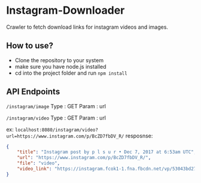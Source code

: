 # Instagram-Downloader

Crawler to fetch download links for instagram videos and images.

## How to use?
* Clone the repository to your system
* make sure you have node.js installed
* cd into the project folder and run `npm install`

## API Endpoints
`/instagram/image`
Type    : GET
Param   : url


`/instagram/video`
Type    : GET
Param   : url


ex: `localhost:8080/instagram/video?url=https://www.instagram.com/p/BcZD7fbDV_R/`
resposnse:
```json
{
    "title": "Instagram post by p l s u r • Dec 7, 2017 at 6:53am UTC",
    "url": "https://www.instagram.com/p/BcZD7fbDV_R/",
    "file": "video",
    "video_link": "https://instagram.fcok1-1.fna.fbcdn.net/vp/53043bd2781/5A2FB313/t50.2886-16/2500153488_n.mp4"
}
```